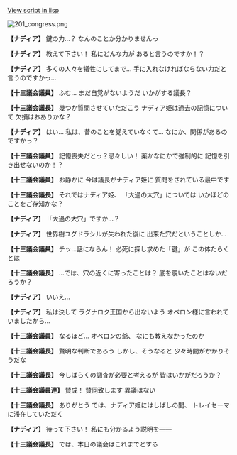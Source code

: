 [View script in lisp](../scripts/100202021.txt)

![201_congress.png](../images/backgrounds/201_congress.png)

**【ナディア】**
鍵の力…？
なんのことか分かりませんっ

**【ナディア】**
教えて下さい！
私にどんな力が
あると言うのですか！？

**【ナディア】**
多くの人々を犠牲にしてまで…
手に入れなければならない力だと
言うのですかっ…

**【十三議会議員】**
ふむ…
まだ自覚がないようだ
いかがする議長？

**【十三議会議長】**
幾つか質問させていただこう
ナディア姫は過去の記憶について
欠損はおありかな？

**【ナディア】**
はい…
私は、昔のことを覚えていなくて…
なにか、関係があるのですかっ？

**【十三議会議員】**
記憶喪失だとっ？忌々しい！
薬かなにかで強制的に
記憶を引き出せないのか！？

**【十三議会議員】**
お静かに
今は議長がナディア姫に
質問をされている最中です

**【十三議会議長】**
それではナディア姫、
「大過の大穴」については
いかほどのことをご存知かな？

**【ナディア】**
「大過の大穴」ですか…？

**【ナディア】**
世界樹ユグドラシルが失われた後に
出来た穴だということしか…

**【十三議会議員】**
チッ…話にならん！
必死に探し求めた「鍵」が
この体たらくとは

**【十三議会議長】**
…では、穴の近くに寄ったことは？
底を覗いたことはないだろうか？

**【ナディア】**
いいえ…

**【ナディア】**
私は決して
ラグナロク王国から出ないよう
オベロン様に言われていましたから…

**【十三議会議員】**
なるほど…
オベロンの爺、
なにも教えなかったのか

**【十三議会議長】**
賢明な判断であろう
しかし、そうなると
少々時間がかかりそうだな

**【十三議会議長】**
今しばらくの調査が必要と考えるが
皆はいかがだろうか？

**【十三議会議員達】**
賛成！
賛同致します
異議はない

**【十三議会議長】**
ありがとう
では、ナディア姫にはしばしの間、
トレイセーマに滞在していただく

**【ナディア】**
待って下さい！
私にも分かるよう説明を――

**【十三議会議長】**
では、本日の議会はこれまでとする
